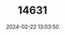 ---
title: "14631"
category: "Nerodia paucimaculata"
draft: false
date: 2024-02-22 13:03:50
languages:
  English: ["Concho Watersnake", "Concho Water Snake"]
---